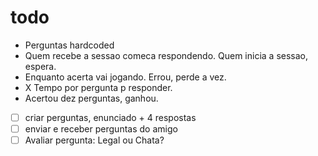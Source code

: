 # todo

- Perguntas hardcoded
- Quem recebe a sessao comeca respondendo. Quem inicia a sessao, espera.
- Enquanto acerta vai jogando. Errou, perde a vez.
- X Tempo por pergunta p responder.
- Acertou dez perguntas, ganhou.



* [ ] criar perguntas, enunciado + 4 respostas
* [ ] enviar e receber perguntas do amigo
* [ ] Avaliar pergunta: Legal ou Chata?
